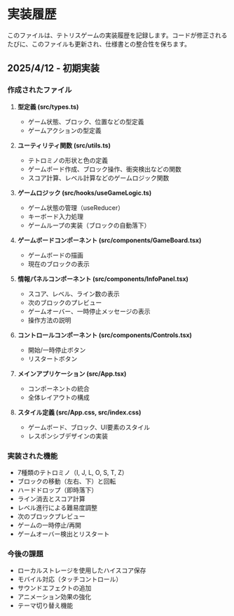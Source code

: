 # 実装履歴

このファイルは、テトリスゲームの実装履歴を記録します。コードが修正されるたびに、このファイルも更新され、仕様書との整合性を保ちます。

## 2025/4/12 - 初期実装

### 作成されたファイル

1. **型定義 (src/types.ts)**
   - ゲーム状態、ブロック、位置などの型定義
   - ゲームアクションの型定義

2. **ユーティリティ関数 (src/utils.ts)**
   - テトロミノの形状と色の定義
   - ゲームボード作成、ブロック操作、衝突検出などの関数
   - スコア計算、レベル計算などのゲームロジック関数

3. **ゲームロジック (src/hooks/useGameLogic.ts)**
   - ゲーム状態の管理（useReducer）
   - キーボード入力処理
   - ゲームループの実装（ブロックの自動落下）

4. **ゲームボードコンポーネント (src/components/GameBoard.tsx)**
   - ゲームボードの描画
   - 現在のブロックの表示

5. **情報パネルコンポーネント (src/components/InfoPanel.tsx)**
   - スコア、レベル、ライン数の表示
   - 次のブロックのプレビュー
   - ゲームオーバー、一時停止メッセージの表示
   - 操作方法の説明

6. **コントロールコンポーネント (src/components/Controls.tsx)**
   - 開始/一時停止ボタン
   - リスタートボタン

7. **メインアプリケーション (src/App.tsx)**
   - コンポーネントの統合
   - 全体レイアウトの構成

8. **スタイル定義 (src/App.css, src/index.css)**
   - ゲームボード、ブロック、UI要素のスタイル
   - レスポンシブデザインの実装

### 実装された機能

- 7種類のテトロミノ（I, J, L, O, S, T, Z）
- ブロックの移動（左右、下）と回転
- ハードドロップ（即時落下）
- ライン消去とスコア計算
- レベル進行による難易度調整
- 次のブロックプレビュー
- ゲームの一時停止/再開
- ゲームオーバー検出とリスタート

### 今後の課題

- ローカルストレージを使用したハイスコア保存
- モバイル対応（タッチコントロール）
- サウンドエフェクトの追加
- アニメーション効果の強化
- テーマ切り替え機能
